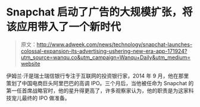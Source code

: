 # Snapchat 启动了广告的大规模扩张，将该应用带入了一个新时代

> 原文：<http://www.adweek.com/news/technology/snapchat-launches-colossal-expansion-its-advertising-ushering-new-era-app-171924?utm_source=wanqu.co&utm_campaign=Wanqu+Daily&utm_medium=website>

伊姆兰·汗是瑞士瑞信银行专注于互联网的投资银行家，2014 年 9 月，他在那里策划了中国电商巨头阿里巴巴的高调 IPO。三个月后，当他被任命为 Snapchat 的第一任首席战略官时，他的星升得更高了，许多观察家认为，他的职责是为这家科技宠儿最终的 IPO 做准备。
